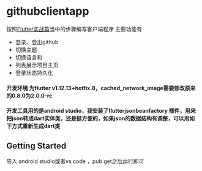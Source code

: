 # githubclientapp
按照[Flutter实战篇](https://book.flutterchina.club/chapter15/intro.html)当中的步骤编写客户端程序
主要功能有
* 登录、登出github
* 切换主题
* 切换语言和
* 列表展示项目主页
* 登录状态持久化
#### 开发环境 为flutter v1.12.13+hotfix.8，cached_network_image需要修改原来的0.8.0为2.0.0-rc
#### 开发工具用的是android studio，我安装了flutterjsonbeanfactory 插件，用来把json转成dart实体类，还是挺方便的，如果json的数据结构有调整，可以用如下方式重新生成dart类

## Getting Started

导入 android studio或者vs code ，pub get之后运行即可